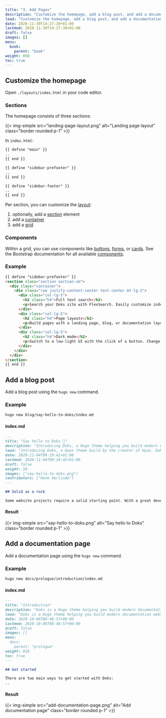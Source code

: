 ```yaml
---
title: "3. Add Pages"
description: "Customize the homepage, add a blog post, and add a documentation page."
lead: "Customize the homepage, add a blog post, and add a documentation page."
date: 2020-11-30T14:27:30+01:00
lastmod: 2020-11-30T14:27:30+01:00
draft: false
images: []
menu:
  book:
    parent: "book"
weight: 050
toc: true
---
```


## Customize the homepage

Open `./layouts/index.html` in your code editor.

### Sections

The homepage consists of three sections:

{{< img-simple src="landing-page-layout.png" alt="Landing page layout" class="border rounded p-1" >}}

In `index.html`:

```html
{{ define "main" }}
..
{{ end }}

{{ define "sidebar-prefooter" }}
..
{{ end }}

{{ define "sidebar-footer" }}
..
{{ end }}
```

Per section, you can customize the [layout](https://getbootstrap.com/docs/4.5/layout/overview/):

1. optionally, add a [section](https://developer.mozilla.org/en-US/docs/Web/HTML/Element/section) element
2. add a [container](https://getbootstrap.com/docs/4.5/layout/overview/#containers)
3. add a [grid](https://getbootstrap.com/docs/4.5/layout/grid/)

### Components

Within a grid, you can use components like [buttons](https://getbootstrap.com/docs/4.5/components/buttons/), [forms](https://getbootstrap.com/docs/4.5/components/forms/), or [cards](https://getbootstrap.com/docs/4.5/components/card/). See the Bootstrap documentation for all available [components](https://getbootstrap.com/docs/4.5/components/alerts/).

### Example

```html
{{ define "sidebar-prefooter" }}
<section class="section section-sm">
  <div class="container">
    <div class="row justify-content-center text-center mt-lg-3">
      <div class="col-lg-5">
        <h2 class="h4">Full text search</h2>
        <p>Search your Doks site with FlexSearch. Easily customize index settings and search options to your liking.</p>
      </div>
      <div class="col-lg-5">
        <h2 class="h4">Page layouts</h2>
        <p>Build pages with a landing page, blog, or documentation layout. Add custom sections and components to suit your needs.</p>
      </div>
      <div class="col-lg-5">
        <h2 class="h4">Dark mode</h2>
        <p>Switch to a low-light UI with the click of a button. Change colors with variables to match your branding.</p>
      </div>
    </div>
  </div>
</section>
{{ end }}
```

## Add a blog post

Add a blog post using the `hugo new` command.

### Example

```bash
hugo new blog/say-hello-to-doks/index.md
```

#### index.md

```md
---
title: "Say hello to Doks 👋"
description: "Introducing Doks, a Hugo theme helping you build modern documentation websites that are secure, fast, and SEO-ready — by default."
lead: "Introducing Doks, a Hyas theme build by the creator of Hyas. Doks helps you build modern documentation websites that are secure, fast, and SEO-ready — by default."
date: 2020-11-04T09:19:42+01:00
lastmod: 2020-11-04T09:19:42+01:00
draft: false
weight: 50
images: ["say-hello-to-doks.png"]
contributors: ["Henk Verlinde"]
---

## Solid as a rock

Some website projects require a solid starting point. With a great developer experience and a sound user experience. Sometimes you just don’t want to start from scratch. That’s why I created Hyas 💚
```

#### Result

{{< img-simple src="say-hello-to-doks.png" alt="Say hello to Doks" class="border rounded p-1" >}}

## Add a documentation page

Add a documentation page using the `hugo new` command.

### Example

```bash
hugo new docs/prologue/introduction/index.md
```

#### index.md

```md
---
title: "Introduction"
description: "Doks is a Hugo theme helping you build modern documentation websites that are secure, fast, and SEO-ready — by default."
lead: "Doks is a Hugo theme helping you build modern documentation websites that are secure, fast, and SEO-ready — by default."
date: 2020-10-06T08:48:57+00:00
lastmod: 2020-10-06T08:48:57+00:00
draft: false
images: []
menu:
  docs:
    parent: "prologue"
weight: 010
toc: true
---

## Get started

There are two main ways to get started with Doks:
..
```

#### Result

{{< img-simple src="add-documentation-page.png" alt="Add documentation page" class="border rounded p-1" >}}
